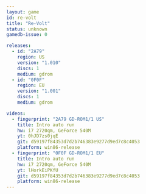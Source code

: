 ```yaml
---
layout: game
id: re-volt
title: "Re-Volt"
status: unknown
gamedb-issue: 0

releases:
  - id: "2A79"
    region: US
    version: "1.010"
    discs: 1
    medium: gdrom
  - id: "0F0F"
    region: EU
    version: "1.001"
    discs: 1
    medium: gdrom

videos:
  - fingerprint: "2A79 GD-ROM1/1 US"
    title: Intro auto run
    hw: i7 2720qm, GeForce 540M
    yt: 0hJD7zs0jqE
    git: d59197f84353d7d2b746383e9277d9ed7c8c4053
    platform: win86-release
  - fingerprint: "0F0F GD-ROM1/1 EU"
    title: Intro auto run
    hw: i7 2720qm, GeForce 540M
    yt: lHorkEiPKfU
    git: d59197f84353d7d2b746383e9277d9ed7c8c4053
    platform: win86-release
---
```

